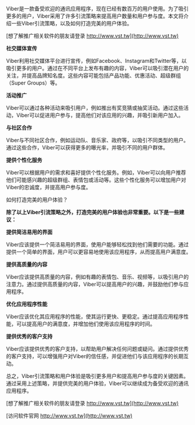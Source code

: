 Viber是一款备受欢迎的通讯应用程序，现在已经有数百万的用户使用。为了吸引更多的用户，Viber采用了许多引流策略来提高用户数量和用户参与度。本文将介绍一些Viber引流策略，以及如何打造完美的用户体验。

[想了解推广相关软件的朋友请登录 http://www.vst.tw](http://www.vst.tw)

**社交媒体宣传**

Viber利用社交媒体平台进行宣传，例如Facebook、Instagram和Twitter等，以吸引更多的用户。通过在不同平台上发布有趣的内容，Viber可以吸引潜在用户的关注，并提高品牌知名度。这些内容可能包括产品功能、优惠活动、超级群组（Super Groups）等。

**活动推广**

Viber可以通过各种活动来吸引用户，例如推出有奖竞猜或抽奖活动。通过这些活动，Viber可以促进用户参与，提高他们对该应用的兴趣，并吸引新用户加入。

**与社区合作**

Viber与不同社区合作，例如运动队、音乐家、政府等，以吸引不同类型的用户。通过这些合作，Viber可以获得更多的曝光率，并吸引不同的用户群体。

**提供个性化服务**

Viber可以根据用户的需求和喜好提供个性化服务。例如，Viber可以向用户推荐他们可能感兴趣的超级群组、表情包或活动等。这些个性化服务可以增加用户对Viber的忠诚度，并提高用户参与度。

如何打造完美的用户体验？

**除了以上Viber引流策略之外，打造完美的用户体验也非常重要。以下是一些建议：**

**提供简洁易用的界面**

Viber应该提供一个简洁易用的界面，使用户能够轻松找到他们需要的功能。通过提供一个简单的界面，用户可以更容易地使用该应用程序，从而提高用户满意度。

**提供高质量的内容**

Viber应该提供高质量的内容，例如有趣的表情包、音乐、视频等，以吸引用户的注意力。通过提供高质量的内容，Viber可以提高用户的兴趣，并鼓励他们参与应用程序。

**优化应用程序性能**

Viber应该优化其应用程序的性能，使其运行更快、更稳定。通过提高应用程序性能，可以提高用户的满意度，并增加他们使用该应用程序的时间。

**提供优秀的客户支持**

Viber应该提供优秀的客户支持，以帮助用户解决任何问题或疑问。通过提供优秀的客户支持，可以增强用户对Viber的信任感，并促进他们与该应用程序的长期互动。

总之，Viber引流策略和用户体验是吸引更多用户和提高用户参与度的关键因素。通过采用上述策略，并提供完美的用户体验，Viber可以继续成为备受欢迎的通讯应用程序。

[想了解推广相关软件的朋友请登录 http://www.vst.tw](http://www.vst.tw)


[访问软件官网 http://www.vst.tw](http://www.vst.tw)
